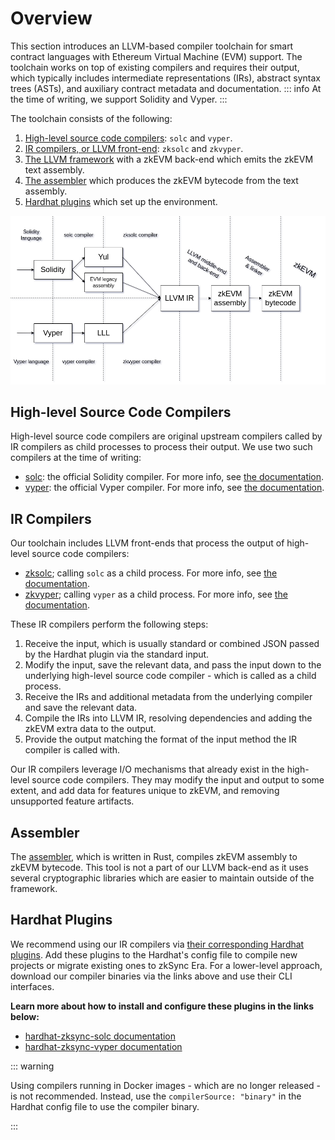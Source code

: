 # Overview

This section introduces an LLVM-based compiler toolchain for smart contract languages with Ethereum Virtual Machine
(EVM) support. The toolchain works on top of existing compilers and requires their output, which typically includes
intermediate representations (IRs), abstract syntax trees (ASTs), and auxiliary contract metadata and documentation.
::: info
At the time of writing, we support Solidity and Vyper.
:::

The toolchain consists of the following:

1. [High-level source code compilers](#high-level-source-code-compilers): `solc` and `vyper`.
2. [IR compilers, or LLVM front-end](#ir-compilers): `zksolc` and `zkvyper`.
3. [The LLVM framework](./llvm.md) with a zkEVM back-end which emits the zkEVM text assembly.
4. [The assembler](#assembler) which produces the zkEVM bytecode from the text assembly.
5. [Hardhat plugins](#hardhat-plugins) which set up the environment.

![Compiler Toolchain Visualization](../../assets/images/compiler-toolchain.png "Compiler Toolchain")

## High-level Source Code Compilers

High-level source code compilers are original upstream compilers called by IR compilers as
child processes to process their output. We use two such compilers at the time of writing:

- [solc](https://github.com/ethereum/solc-bin): the official Solidity compiler. For more info, see [the documentation](https://docs.soliditylang.org/en/latest/).
- [vyper](https://github.com/vyperlang/vyper/releases): the official Vyper compiler. For more info, see [the documentation](https://docs.vyperlang.org/en/latest/index.html).

## IR Compilers

Our toolchain includes LLVM front-ends that process the output of high-level source code compilers:

- [zksolc](https://github.com/matter-labs/zksolc-bin); calling `solc` as a child process. For more info, see [the documentation](./solidity.md).
- [zkvyper](https://github.com/matter-labs/zkvyper-bin); calling `vyper` as a child process. For more info, see [the documentation](./vyper.md).

These IR compilers perform the following steps:

1. Receive the input, which is usually standard or combined JSON passed by the Hardhat plugin via the standard input.
2. Modify the input, save the relevant data, and pass the input down to the underlying high-level source code compiler - which is called as a child process.
3. Receive the IRs and additional metadata from the underlying compiler and save the relevant data.
4. Compile the IRs into LLVM IR, resolving dependencies and adding the zkEVM extra data to the output.
5. Provide the output matching the format of the input method the IR compiler is called with.

Our IR compilers leverage I/O mechanisms that already exist in the high-level source code
compilers. They may modify the input and output to some extent, and add data for features unique to zkEVM,
and removing unsupported feature artifacts.

## Assembler

The [assembler](https://github.com/matter-labs/era-zkevm-assembly), which is written in Rust, compiles zkEVM assembly
to zkEVM bytecode. This tool is not a part of our LLVM back-end as it uses several cryptographic libraries which are
easier to maintain outside of the framework.

## Hardhat Plugins

We recommend using our IR compilers via [their corresponding Hardhat plugins](../../../api/hardhat/plugins.md).
Add these plugins to the Hardhat's config file to compile new projects or migrate
existing ones to zkSync Era. For a lower-level approach, download our compiler binaries via the
links above and use their CLI interfaces.

**Learn more about how to install and configure these plugins in the links below:**

- [hardhat-zksync-solc documentation](../../../api/hardhat/hardhat-zksync-solc.md)
- [hardhat-zksync-vyper documentation](../../../api/hardhat/hardhat-zksync-vyper.md)

::: warning

Using compilers running in Docker images - which are no longer released - is not recommended.
Instead, use the `compilerSource: "binary"` in the Hardhat config file to use the compiler binary.

:::
